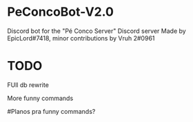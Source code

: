 # PeConcoBot-V2.0
Discord bot for the "Pé Conco Server" Discord server
Made by EpicLord#7418, minor contributions by Vruh 2#0961
# TODO

FUll db rewrite


More funny commands

#Planos pra funny commands?
